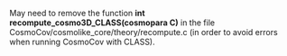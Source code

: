 May need to remove the function **int recompute_cosmo3D_CLASS(cosmopara C)** in the file CosmoCov/cosmolike_core/theory/recompute.c (in order to avoid errors when running CosmoCov with CLASS).
